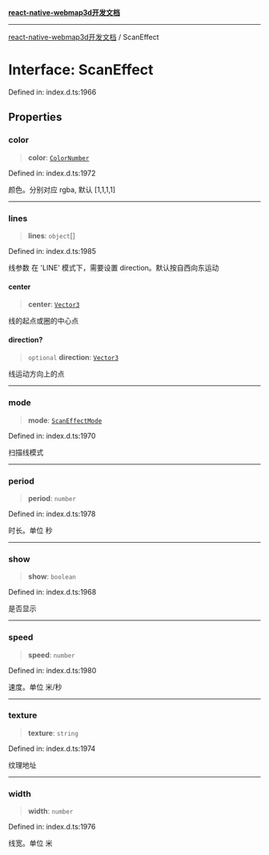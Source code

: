 [**react-native-webmap3d开发文档**](../README.md)

***

[react-native-webmap3d开发文档](../globals.md) / ScanEffect

# Interface: ScanEffect

Defined in: index.d.ts:1966

## Properties

### color

> **color**: [`ColorNumber`](../type-aliases/ColorNumber.md)

Defined in: index.d.ts:1972

颜色。分别对应 rgba, 默认 [1,1,1,1]

***

### lines

> **lines**: `object`[]

Defined in: index.d.ts:1985

线参数
在 'LINE' 模式下，需要设置 direction。默认按自西向东运动

#### center

> **center**: [`Vector3`](Vector3.md)

线的起点或圈的中心点

#### direction?

> `optional` **direction**: [`Vector3`](Vector3.md)

线运动方向上的点

***

### mode

> **mode**: [`ScanEffectMode`](../enumerations/ScanEffectMode.md)

Defined in: index.d.ts:1970

扫描线模式

***

### period

> **period**: `number`

Defined in: index.d.ts:1978

时长。单位 秒

***

### show

> **show**: `boolean`

Defined in: index.d.ts:1968

是否显示

***

### speed

> **speed**: `number`

Defined in: index.d.ts:1980

速度。单位 米/秒

***

### texture

> **texture**: `string`

Defined in: index.d.ts:1974

纹理地址

***

### width

> **width**: `number`

Defined in: index.d.ts:1976

线宽。单位 米
